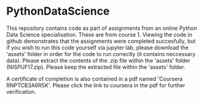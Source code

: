 # PythonDataScience

This repository contains code as part of assignments from an online Python Data Science specialisation.
These are from course 1. 
Viewing the code in github demonstrates that the assignments were completed succesfully, but if you wish to run this code yourself via jupyter lab, please download the 'assets' folder in order for the code to run correctly (it contains neccessary data). 
Please extract the contents of the .zip file within the 'assets' folder (NISPUF17.zip). Please keep the extracted file within the 'assets' folder.

A certificate of completion is also contained in a pdf named 'Coursera RNPTCB3A6R5K'. Please click the link to coursera in the pdf for further verification.
